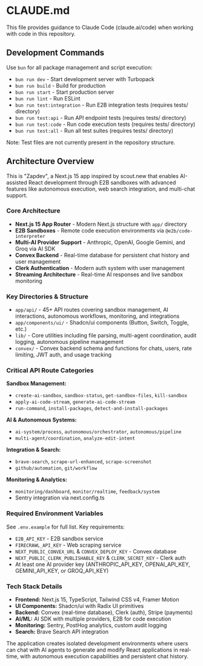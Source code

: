 # CLAUDE.md

This file provides guidance to Claude Code (claude.ai/code) when working with code in this repository.

## Development Commands

Use `bun` for all package management and script execution:

- `bun run dev` - Start development server with Turbopack
- `bun run build` - Build for production  
- `bun run start` - Start production server
- `bun run lint` - Run ESLint
- `bun run test:integration` - Run E2B integration tests (requires tests/ directory)
- `bun run test:api` - Run API endpoint tests (requires tests/ directory)
- `bun run test:code` - Run code execution tests (requires tests/ directory)
- `bun run test:all` - Run all test suites (requires tests/ directory)

Note: Test files are not currently present in the repository structure.

## Architecture Overview

This is "Zapdev", a Next.js 15 app inspired by scout.new that enables AI-assisted React development through E2B sandboxes with advanced features like autonomous execution, web search integration, and multi-chat support.

### Core Architecture
- **Next.js 15 App Router** - Modern Next.js structure with `app/` directory
- **E2B Sandboxes** - Remote code execution environments via `@e2b/code-interpreter`
- **Multi-AI Provider Support** - Anthropic, OpenAI, Google Gemini, and Groq via AI SDK
- **Convex Backend** - Real-time database for persistent chat history and user management
- **Clerk Authentication** - Modern auth system with user management
- **Streaming Architecture** - Real-time AI responses and live sandbox monitoring

### Key Directories & Structure
- `app/api/` - 45+ API routes covering sandbox management, AI interactions, autonomous workflows, monitoring, and integrations
- `app/components/ui/` - Shadcn/ui components (Button, Switch, Toggle, etc.)
- `lib/` - Core utilities including file parsing, multi-agent coordination, audit logging, autonomous pipeline management
- `convex/` - Convex backend schema and functions for chats, users, rate limiting, JWT auth, and usage tracking

### Critical API Route Categories
**Sandbox Management:**
- `create-ai-sandbox`, `sandbox-status`, `get-sandbox-files`, `kill-sandbox`
- `apply-ai-code-stream`, `generate-ai-code-stream`
- `run-command`, `install-packages`, `detect-and-install-packages`

**AI & Autonomous Systems:**
- `ai-system/process`, `autonomous/orchestrator`, `autonomous/pipeline`
- `multi-agent/coordination`, `analyze-edit-intent`

**Integration & Search:**
- `brave-search`, `scrape-url-enhanced`, `scrape-screenshot`
- `github/automation`, `git/workflow`

**Monitoring & Analytics:**
- `monitoring/dashboard`, `monitor/realtime`, `feedback/system`
- Sentry integration via next.config.ts

### Required Environment Variables
See `.env.example` for full list. Key requirements:
- `E2B_API_KEY` - E2B sandbox service  
- `FIRECRAWL_API_KEY` - Web scraping service
- `NEXT_PUBLIC_CONVEX_URL` & `CONVEX_DEPLOY_KEY` - Convex database
- `NEXT_PUBLIC_CLERK_PUBLISHABLE_KEY` & `CLERK_SECRET_KEY` - Clerk auth
- At least one AI provider key (ANTHROPIC_API_KEY, OPENAI_API_KEY, GEMINI_API_KEY, or GROQ_API_KEY)

### Tech Stack Details
- **Frontend:** Next.js 15, TypeScript, Tailwind CSS v4, Framer Motion
- **UI Components:** Shadcn/ui with Radix UI primitives
- **Backend:** Convex (real-time database), Clerk (auth), Stripe (payments)
- **AI/ML:** AI SDK with multiple providers, E2B for code execution
- **Monitoring:** Sentry, PostHog analytics, custom audit logging
- **Search:** Brave Search API integration

The application creates isolated development environments where users can chat with AI agents to generate and modify React applications in real-time, with autonomous execution capabilities and persistent chat history. 
